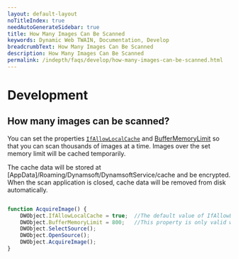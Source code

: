 ```yaml
---
layout: default-layout
noTitleIndex: true
needAutoGenerateSidebar: true
title: How Many Images Can Be Scanned
keywords: Dynamic Web TWAIN, Documentation, Develop
breadcrumbText: How Many Images Can Be Scanned
description: How Many Images Can Be Scanned
permalink: /indepth/faqs/develop/how-many-images-can-be-scanned.html
---
```


# Development

## How many images can be scanned? 

You can set the properties [`IfAllowLocalCache`]({{site.info}}api/WebTwain_Buffer.html#ifallowlocalcache) and [BufferMemoryLimit]({{site.info}}api/WebTwain_Buffer.html#buffermemorylimit) so that you can scan thousands of images at a time. Images over the set memory limit will be cached temporarily.

The cache data will be stored at [AppData]/Roaming/Dynamsoft/DynamsoftService/cache and be encrypted. When the scan application is closed, cache data will be removed from disk automatically.

``` javascript

function AcquireImage() {
    DWObject.IfAllowLocalCache = true;  //The default value of IfAllowLocalCache is false. When the property is set to true, you can scan as many images as you want as long as you have a big enough disk.
    DWObject.BufferMemoryLimit = 800;   //This property is only valid when IfAllowLocalCache is set to true.
    DWObject.SelectSource();
    DWObject.OpenSource();
    DWObject.AcquireImage();
}

```
